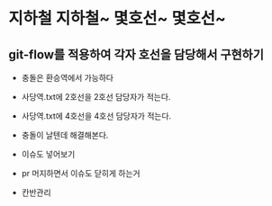 # 지하철 지하철~ 몇호선~ 몇호선~

## git-flow를 적용하여 각자 호선을 담당해서 구현하기

- 충돌은 환승역에서 가능하다

- 사당역.txt에 2호선을 2호선 담당자가 적는다.

- 사당역.txt에 4호선을 4호선 담당자가 적는다.

- 충돌이 날텐데 해결해본다.

- 이슈도 넣어보기

- pr 머지하면서 이슈도 닫히게 하는거

- 칸반관리